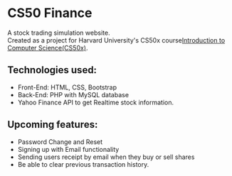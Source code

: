 # CS50 Finance
A stock trading simulation website.</br> 
Created as a project for Harvard University's CS50x course[Introduction to Computer Science(CS50x)](https://www.edx.org/course/introduction-computer-science-harvardx-cs50x "CS50x").</br>
## Technologies used:
* Front-End: HTML, CSS, Bootstrap
* Back-End: PHP with MySQL database
* Yahoo Finance API to get Realtime stock information.

## Upcoming features:
* Password Change and Reset
* Signing up with Email functionality
* Sending users receipt by email when they buy or sell shares
* Be able to clear previous transaction history.</br>

